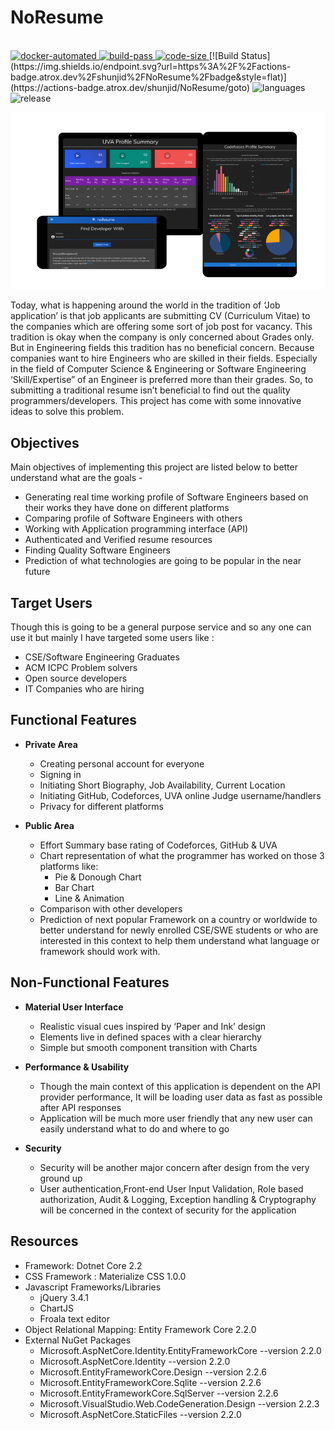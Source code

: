 # NoResume

<p align="left">
  <br>
  <a href="https://cloud.docker.com/repository/docker/shunjid/no-resume/builds">
    <img src="https://img.shields.io/docker/cloud/automated/shunjid/no-resume" alt="docker-automated">
  </a>
  <a href="https://cloud.docker.com/repository/docker/shunjid/no-resume/builds">
    <img src="https://img.shields.io/docker/cloud/build/shunjid/no-resume" alt="build-pass">
  </a>
  <a href="https://github.com/shunjid/NoResume">
    <img src="https://img.shields.io/github/languages/code-size/shunjid/NoResume" alt="code-size">
  </a>
  <a> 
    [![Build Status](https://img.shields.io/endpoint.svg?url=https%3A%2F%2Factions-badge.atrox.dev%2Fshunjid%2FNoResume%2Fbadge&style=flat)](https://actions-badge.atrox.dev/shunjid/NoResume/goto)
  </a>
  <a>
   <img src="https://img.shields.io/github/languages/count/shunjid/NoResume" alt="languages">
  </a>
  <a>
   <img src="https://img.shields.io/github/release/shunjid/NoResume" alt="release">
  </a>	
</p>


<img src="wwwroot/Screens.png" alt="Screen"/>

Today, what is happening around the world in the tradition of ‘Job application’ is that job applicants are submitting CV (Curriculum Vitae) to the companies which are offering some sort of job post for vacancy. This tradition is okay when the company is only concerned about Grades only. But in Engineering fields this tradition has no beneficial concern. 
Because companies want to hire Engineers who are skilled in their fields. Especially in the field of  Computer Science & Engineering or Software Engineering ‘Skill/Expertise” of an Engineer is preferred more than their grades. So, to submitting a traditional resume isn’t beneficial to find out the quality programmers/developers. This project has come with some innovative ideas to solve this problem.


## Objectives

Main objectives of implementing this project are listed below to better understand what are the goals -

* Generating real time working profile of Software Engineers based on their works they have done on different platforms
* Comparing profile of Software Engineers with others
* Working with Application programming interface (API) 
* Authenticated and Verified resume resources
* Finding Quality Software Engineers
* Prediction of what technologies are going to be popular in the near future

## Target Users

Though this is going to be a general purpose service and so any one can use it but mainly I have targeted some users like :

* CSE/Software Engineering Graduates
* ACM ICPC Problem solvers
* Open source developers
* IT Companies who are hiring


## Functional Features
	
+ **Private Area**
    * Creating personal account for everyone
    * Signing in
    * Initiating Short Biography, Job Availability, Current Location
    * Initiating GitHub, Codeforces, UVA online Judge username/handlers
    * Privacy for different platforms




+ **Public Area**
    * Effort Summary base rating of Codeforces, GitHub & UVA
    * Chart representation of what the programmer has worked on those 3 platforms like:
        - Pie & Donough Chart
        - Bar Chart
        - Line & Animation
    * Comparison with other developers
    * Prediction of next popular Framework on a country or worldwide to better understand for newly enrolled CSE/SWE students or who are interested in this context to help them understand what language or framework should work with.
 

## Non-Functional Features

+ **Material User Interface**
    * Realistic visual cues inspired by ‘Paper and Ink’ design
    * Elements live in defined spaces with a clear hierarchy
    * Simple but smooth component transition with Charts
    
+ **Performance & Usability**
    * Though the main context of this application is dependent on the API provider performance, It will be loading user data as fast as possible after API responses
    * Application will be much more user friendly that any new user can easily understand what to do and where to go

+ **Security**
    * Security will be another major concern after design from the very ground up
    * User authentication,Front-end User Input Validation, Role based authorization, Audit & Logging, Exception handling & Cryptography will be concerned in the context of security for the application


## Resources 
* Framework: Dotnet Core 2.2
* CSS Framework : Materialize CSS 1.0.0
* Javascript Frameworks/Libraries
   * jQuery 3.4.1
   * ChartJS
   * Froala text editor
* Object Relational Mapping: Entity Framework Core 2.2.0
* External NuGet Packages
   * Microsoft.AspNetCore.Identity.EntityFrameworkCore --version 2.2.0
   * Microsoft.AspNetCore.Identity --version 2.2.0
   * Microsoft.EntityFrameworkCore.Design --version 2.2.6
   * Microsoft.EntityFrameworkCore.Sqlite --version 2.2.6
   * Microsoft.EntityFrameworkCore.SqlServer --version 2.2.6
   * Microsoft.VisualStudio.Web.CodeGeneration.Design --version 2.2.3
   * Microsoft.AspNetCore.StaticFiles --version 2.2.0
